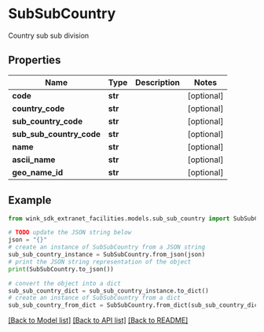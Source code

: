 # SubSubCountry

Country sub sub division

## Properties

Name | Type | Description | Notes
------------ | ------------- | ------------- | -------------
**code** | **str** |  | [optional] 
**country_code** | **str** |  | [optional] 
**sub_country_code** | **str** |  | [optional] 
**sub_sub_country_code** | **str** |  | [optional] 
**name** | **str** |  | [optional] 
**ascii_name** | **str** |  | [optional] 
**geo_name_id** | **str** |  | [optional] 

## Example

```python
from wink_sdk_extranet_facilities.models.sub_sub_country import SubSubCountry

# TODO update the JSON string below
json = "{}"
# create an instance of SubSubCountry from a JSON string
sub_sub_country_instance = SubSubCountry.from_json(json)
# print the JSON string representation of the object
print(SubSubCountry.to_json())

# convert the object into a dict
sub_sub_country_dict = sub_sub_country_instance.to_dict()
# create an instance of SubSubCountry from a dict
sub_sub_country_from_dict = SubSubCountry.from_dict(sub_sub_country_dict)
```
[[Back to Model list]](../README.md#documentation-for-models) [[Back to API list]](../README.md#documentation-for-api-endpoints) [[Back to README]](../README.md)


